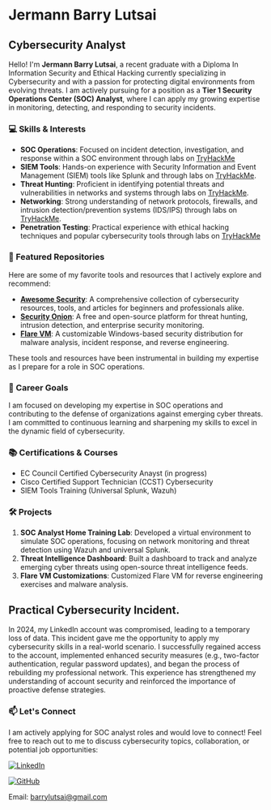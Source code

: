   # Jermann Barry Lutsai

## Cybersecurity Analyst

Hello! I'm **Jermann Barry Lutsai**, a recent graduate with a Diploma In Information Security and Ethical Hacking currently specializing in Cybersecurity and with a passion for protecting digital environments from evolving threats. I am actively pursuing for a position as a **Tier 1 Security Operations Center (SOC) Analyst**, where I can apply my growing expertise in monitoring, detecting, and responding to security incidents.

### 💻 Skills & Interests

- **SOC Operations**: Focused on incident detection, investigation, and response within a SOC environment through labs on [TryHackMe](https://tryhackme.com/r/room/jrsecanalystintrouxo) 
- **SIEM Tools**: Hands-on experience with Security Information and Event Management (SIEM) tools like Splunk and through labs on [TryHackMe](https://tryhackme.com/r/roomCode=splunk101).
- **Threat Hunting**: Proficient in identifying potential threats and vulnerabilities in networks and systems through labs on [TryHackMe](https://tryhackme.com/r/room/threatintelligenceforsoc).
- **Networking**: Strong understanding of network protocols, firewalls, and intrusion detection/prevention systems (IDS/IPS) through labs on [TryHackMe](https://tryhackme.com/r/room/introtonetworking).
- **Penetration Testing**: Practical experience with ethical hacking techniques and popular cybersecurity tools through labs on [TryHackMe](https://tryhackme.com/r/room/pentestingfundamentals)

### 🚀 Featured Repositories

Here are some of my favorite tools and resources that I actively explore and recommend:

- [**Awesome Security**](https://github.com/sbilly/awesome-security): A comprehensive collection of cybersecurity resources, tools, and articles for beginners and professionals alike.
- [**Security Onion**](https://github.com/Security-Onion-Solutions/security-onion): A free and open-source platform for threat hunting, intrusion detection, and enterprise security monitoring.
- [**Flare VM**](https://github.com/mandiant/flare-vm): A customizable Windows-based security distribution for malware analysis, incident response, and reverse engineering.

These tools and resources have been instrumental in building my expertise as I prepare for a role in SOC operations.

### 🎯 Career Goals

I am focused on developing my expertise in SOC operations and contributing to the defense of organizations against emerging cyber threats. I am committed to continuous learning and sharpening my skills to excel in the dynamic field of cybersecurity.

### 📚 Certifications & Courses

- EC Council Certified Cybersecurity Anayst (in progress)
- Cisco Certified Support Technician (CCST) Cybersecurity 
- SIEM Tools Training (Universal Splunk, Wazuh)
  

### 🛠️ Projects

1. **SOC Analyst Home Training Lab**: Developed a virtual environment to simulate SOC operations, focusing on network monitoring and threat detection using Wazuh and universal Splunk.
2. **Threat Intelligence Dashboard**: Built a dashboard to track and analyze emerging cyber threats using open-source threat intelligence feeds.
3. **Flare VM Customizations**: Customized Flare VM for reverse engineering exercises and malware analysis.

## Practical Cybersecurity Incident.

In 2024, my LinkedIn account was compromised, leading to a temporary loss of data. This incident gave me the opportunity to apply my cybersecurity skills in a real-world scenario. I successfully regained access to the account, implemented enhanced security measures (e.g., two-factor authentication, regular password updates), and began the process of rebuilding my professional network. This experience has strengthened my understanding of account security and reinforced the importance of proactive defense strategies.
   
### 📫 Let's Connect

I am actively applying for SOC analyst roles and would love to connect! Feel free to reach out to me to discuss cybersecurity topics, collaboration, or potential job opportunities:


[![LinkedIn](https://img.shields.io/badge/LinkedIn-0077B5?style=for-the-badge&logo=linkedin&logoColor=white)](https://www.linkedin.com/in/jermann-barry-lutsai)

[![GitHub](https://img.shields.io/badge/GitHub-100000?style=for-the-badge&logo=github&logoColor=white)](https://github.com/LUTSAI-BARRY)

Email: [barrylutsai@gmail.com](mailto:barrylutsai@gmail.com)
